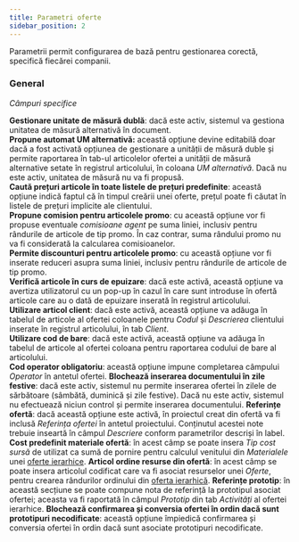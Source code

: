 ```yaml
---
title: Parametri oferte
sidebar_position: 2
---
```


Parametrii permit configurarea de bază pentru gestionarea corectă, specifică fiecărei companii.

### General

*Câmpuri specifice*

**Gestionare unitate de măsură dublă**: dacă este activ, sistemul va gestiona unitatea de măsură alternativă în document.  
**Propune automat UM alternativă:** această opțiune devine editabilă doar dacă a fost activată opțiunea de gestionare a unității de măsură duble și permite raportarea în tab-ul articolelor ofertei a unității de măsură alternative setate în registrul articolului, în coloana *UM alternativă*. Dacă nu este activ, unitatea de măsură nu va fi propusă.  
**Caută prețuri articole în toate listele de prețuri predefinite**: această opțiune indică faptul că în timpul creării unei oferte, prețul poate fi căutat în listele de prețuri implicite ale clientului.  
**Propune comision pentru articolele promo**: cu această opțiune vor fi propuse eventuale *comisioane agent* pe suma liniei, inclusiv pentru rândurile de articole de tip promo. În caz contrar, suma rândului promo nu va fi considerată la calcularea comisioanelor.  
**Permite discounturi pentru articolele promo**: cu această opțiune vor fi inserate reduceri asupra suma liniei, inclusiv pentru rândurile de articole de tip promo.  
**Verifică articole în curs de epuizare**: dacă este activă, această opțiune va avertiza utilizatorul cu un pop-up în cazul în care sunt introduse în ofertă articole care au o dată de epuizare inserată în registrul articolului.  
**Utilizare articol client**: dacă este activă, această opțiune va adăuga în tabelul de articole al ofertei coloanele pentru *Codul* și *Descrierea* clientului inserate în registrul articolului, în tab *Client*.  
**Utilizare cod de bare**: dacă este activă, această opțiune va adăuga în tabelul de articole al ofertei coloana pentru raportarea codului de bare al articolului.  
**Cod operator obligatoriu**: această opțiune impune completarea câmpului *Operator* în antetul ofertei.
**Blochează inserarea documentului în zile festive**: dacă este activ, sistemul nu permite inserarea ofertei în zilele de sărbătoare (sâmbătă, duminică și zile festive). Dacă nu este activ, sistemul nu efectuează niciun control și permite inserarea documentului.
**Referințe ofertă**: dacă această opțiune este activă, în proiectul creat din ofertă va fi inclusă *Referința ofertei* în antetul proiectului. Conținutul acestei note trebuie inseartă în câmpul *Descriere* conform parametrilor descriși în label.
**Cost predefinit materiale ofertă**: în acest câmp se poate insera *Tip cost sursă* de utilizat ca sumă de pornire pentru calculul venitului din *Materialele* unei [oferte ierarhice](/docs/sales/offers/insert-offer).
**Articol ordine resurse din ofertă**: în acest câmp se poate insera articolul codificat care va fi asociat resurselor unei *Oferte*, pentru crearea rândurilor ordinului din [oferta ierarhică](/docs/sales/offers/insert-offer).
**Referințe prototip**: în această secțiune se poate compune nota de referință la prototipul asociat ofertei; aceasta va fi raportată în câmpul *Prototip* din tab *Activități* al ofertei ierarhice.
**Blochează confirmarea și conversia ofertei în ordin dacă sunt prototipuri necodificate**: această opțiune împiedică confirmarea și conversia ofertei în ordin dacă sunt asociate prototipuri necodificate.

